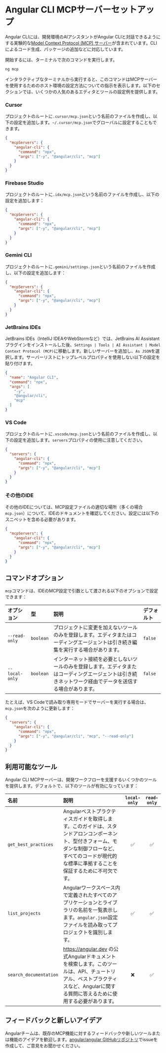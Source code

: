 # Angular CLI MCPサーバーセットアップ

Angular CLIには、開発環境のAIアシスタントがAngular CLIと対話できるようにする実験的な[Model Context Protocol (MCP) サーバー](https://modelcontextprotocol.io/)が含まれています。CLIによるコード生成、パッケージの追加などに対応しています。

開始するには、ターミナルで次のコマンドを実行します。

```bash
ng mcp
```

インタラクティブなターミナルから実行すると、このコマンドはMCPサーバーを使用するためのホスト環境の設定方法についての指示を表示します。以下のセクションでは、いくつかの人気のあるエディタとツールの設定例を提供します。

### Cursor

プロジェクトのルートに`.cursor/mcp.json`という名前のファイルを作成し、以下の設定を追加します。`~/.cursor/mcp.json`でグローバルに設定することもできます。

```json
{
  "mcpServers": {
    "angular-cli": {
      "command": "npx",
      "args": ["-y", "@angular/cli", "mcp"]
    }
  }
}
```

### Firebase Studio

プロジェクトのルートに`.idx/mcp.json`という名前のファイルを作成し、以下の設定を追加します：

```json
{
  "mcpServers": {
    "angular-cli": {
      "command": "npx",
      "args": ["-y", "@angular/cli", "mcp"]
    }
  }
}
```

### Gemini CLI

プロジェクトのルートに`.gemini/settings.json`という名前のファイルを作成し、以下の設定を追加します：

```json
{
  "mcpServers": {
    "angular-cli": {
      "command": "npx",
      "args": ["-y", "@angular/cli", "mcp"]
    }
  }
}
```

### JetBrains IDEs

JetBrains IDEs（IntelliJ IDEAやWebStormなど）では、JetBrains AI Assistantプラグインをインストールした後、`Settings | Tools | AI Assistant | Model Context Protocol (MCP)`に移動します。新しいサーバーを追加し、`As JSON`を選択します。サーバーリストにトップレベルプロパティを使用しない以下の設定を貼り付けます。

```json
{
  "name": "Angular CLI",
  "command": "npx",
  "args": [
    "-y",
    "@angular/cli",
    "mcp"
  ]
}
```

### VS Code

プロジェクトのルートに`.vscode/mcp.json`という名前のファイルを作成し、以下の設定を追加します。`servers`プロパティの使用に注意してください。

```json
{
  "servers": {
    "angular-cli": {
      "command": "npx",
      "args": ["-y", "@angular/cli", "mcp"]
    }
  }
}
```

### その他のIDE

その他のIDEについては、MCP設定ファイルの適切な場所（多くの場合`mcp.json`）について、IDEのドキュメントを確認してください。設定には以下のスニペットを含める必要があります。

```json
{
  "mcpServers": {
    "angular-cli": {
      "command": "npx",
      "args": ["-y", "@angular/cli", "mcp"]
    }
  }
}
```

## コマンドオプション

`mcp`コマンドは、IDEのMCP設定で引数として渡される以下のオプションで設定できます：

| オプション         | 型      | 説明                                                                                                | デフォルト |
| :------------- | :-------- | :--------------------------------------------------------------------------------------------------------- | :------ |
| `--read-only`  | `boolean` | プロジェクトに変更を加えないツールのみを登録します。エディタまたはコーディングエージェントは引き続き編集を実行する場合があります。 | `false` |
| `--local-only` | `boolean` | インターネット接続を必要としないツールのみを登録します。エディタまたはコーディングエージェントは引き続きネットワーク経由でデータを送信する場合があります。 | `false` |


たとえば、VS Codeで読み取り専用モードでサーバーを実行する場合は、`mcp.json`を次のように更新します：

```json
{
  "servers": {
    "angular-cli": {
      "command": "npx",
      "args": ["-y", "@angular/cli", "mcp", "--read-only"]
    }
  }
}
```

## 利用可能なツール

Angular CLI MCPサーバーは、開発ワークフローを支援するいくつかのツールを提供します。デフォルトで、以下のツールが有効になっています：

| 名前                   | 説明                                                                                                                                                                                        | `local-only` | `read-only` |
| :--------------------- | :------------------------------------------------------------------------------------------------------------------------------------------------------------------------------------------------- | :----------: | :---------: |
| `get_best_practices`   | Angularベストプラクティスガイドを取得します。このガイドは、スタンドアロンコンポーネント、型付きフォーム、モダンな制御フローなど、すべてのコードが現代的な標準に準拠することを保証するために不可欠です。 |      ✅      |      ✅     |
| `list_projects`        | Angularワークスペース内で定義されたすべてのアプリケーションとライブラリの名前を一覧表示します。`angular.json`設定ファイルを読み取ってプロジェクトを識別します。                                    |      ✅      |      ✅     |
| `search_documentation` | https://angular.dev の公式Angularドキュメントを検索します。このツールは、API、チュートリアル、ベストプラクティスなど、Angularに関する質問に答えるために使用する必要があります。               |      ❌      |      ✅     |

## フィードバックと新しいアイデア

Angularチームは、既存のMCP機能に対するフィードバックや新しいツールまたは機能のアイデアを歓迎します。[angular/angular GitHubリポジトリ](https://github.com/angular/angular/issues)でissueを作成して、ご意見をお聞かせください。